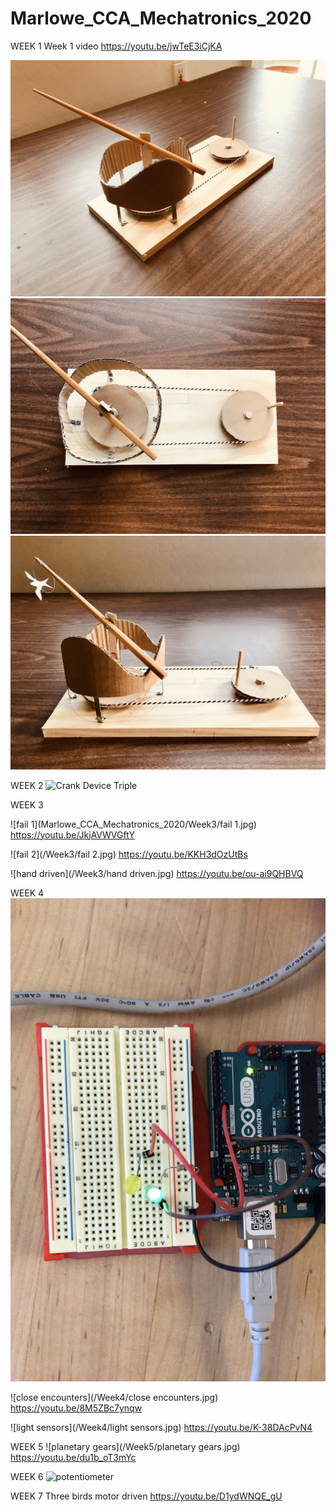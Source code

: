 # Marlowe_CCA_Mechatronics_2020

WEEK 1
Week 1 video
https://youtu.be/jwTeE3iCjKA

![Crank Device](/Week1/CrankDevice1.jpg)
![Crank Device](/Week1/CrankDevice2.jpg)
![Crank Device](/Week1/CrankDevice3.jpg)

WEEK 2
![Crank Device Triple](/Week2/CrankDeviceTriple.gif)

WEEK 3

![fail 1](Marlowe_CCA_Mechatronics_2020/Week3/fail 1.jpg)
https://youtu.be/JkjAVWVGftY

![fail 2](/Week3/fail 2.jpg)
https://youtu.be/KKH3dOzUtBs

![hand driven](/Week3/hand driven.jpg)
https://youtu.be/ou-ai9QHBVQ

WEEK 4
![blinking](/Week4/blinking.jpg)

![close encounters](/Week4/close encounters.jpg)
https://youtu.be/8M5ZBc7ynqw

![light sensors](/Week4/light sensors.jpg)
https://youtu.be/K-38DAcPvN4

WEEK 5
![planetary gears](/Week5/planetary gears.jpg)
https://youtu.be/du1b_oT3mYc

WEEK 6
![potentiometer](/Week5/potentiometer.jpg)

WEEK 7
Three birds motor driven
https://youtu.be/D1ydWNQE_gU

